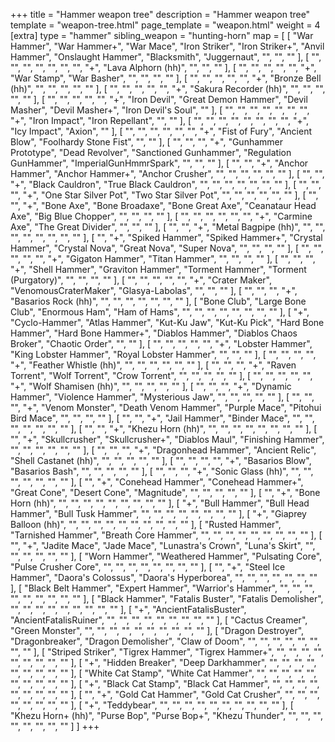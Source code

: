 +++
title = "Hammer weapon tree"
description = "Hammer weapon tree"
template = "weapon-tree.html"
page_template = "weapon.html"
weight = 4
[extra]
type = "hammer"
sibling_weapon = "hunting-horn"
map = [
  [
    "War Hammer",
    "War Hammer+",
    "War Mace",
    "Iron Striker",
    "Iron Striker+",
    "Anvil Hammer",
    "Onslaught Hammer",
    "Blacksmith",
    "Juggernaut",
    "",
    "",
    ""
  ],
  [
    "",
    "",
    "",
    "",
    "",
    "",
    "",
    "+",
    "Lava Alphorn (hh)",
    "",
    "",
    ""
  ],
  [
    "",
    "",
    "",
    "",
    "",
    "+",
    "War Stamp",
    "War Basher",
    "",
    "",
    "",
    ""
  ],
  [
    "",
    "",
    "",
    "",
    "",
    "+",
    "Bronze Bell (hh)",
    "",
    "",
    "",
    "",
    ""
  ],
  [
    "",
    "",
    "",
    "",
    "",
    "+",
    "Sakura Recorder (hh)",
    "",
    "",
    "",
    "",
    ""
  ],
  [
    "",
    "",
    "",
    "",
    "",
    "+",
    "Iron Devil",
    "Great Demon Hammer",
    "Devil Masher",
    "Devil Masher+",
    "Iron Devil's Soul",
    ""
  ],
  [
    "",
    "",
    "",
    "",
    "",
    "",
    "",
    "+",
    "Iron Impact",
    "Iron Repellant",
    "",
    ""
  ],
  [
    "",
    "",
    "",
    "",
    "",
    "",
    "",
    "",
    "+",
    "Icy Impact",
    "Axion",
    ""
  ],
  [
    "",
    "",
    "",
    "",
    "",
    "",
    "+",
    "Fist of Fury",
    "Ancient Blow",
    "Foolhardy Stone Fist",
    "",
    ""
  ],
  [
    "",
    "",
    "",
    "+",
    "Gunhammer Prototype",
    "Dead Revolver",
    "Sanctioned Gunhammer",
    "Regulation GunHammer",
    "ImperialGunHmmrSpark",
    "",
    "",
    ""
  ],
  [
    "",
    "",
    "+",
    "Anchor Hammer",
    "Anchor Hammer+",
    "Anchor Crusher",
    "",
    "",
    "",
    "",
    "",
    ""
  ],
  [
    "",
    "",
    "+",
    "Black Cauldron",
    "True Black Cauldron",
    "",
    "",
    "",
    "",
    "",
    "",
    ""
  ],
  [
    "",
    "",
    "",
    "+",
    "One Star Silver Pot",
    "Two Star Silver Pot",
    "",
    "",
    "",
    "",
    "",
    ""
  ],
  [
    "",
    "",
    "+",
    "Bone Axe",
    "Bone Broadaxe",
    "Bone Great Axe",
    "Ceanataur Head Axe",
    "Big Blue Chopper",
    "",
    "",
    "",
    ""
  ],
  [
    "",
    "",
    "",
    "",
    "",
    "",
    "+",
    "Carmine Axe",
    "The Great Divider",
    "",
    "",
    ""
  ],
  [
    "",
    "",
    "+",
    "Metal Bagpipe (hh)",
    "",
    "",
    "",
    "",
    "",
    "",
    "",
    ""
  ],
  [
    "",
    "+",
    "Spiked Hammer",
    "Spiked Hammer+",
    "Crystal Hammer",
    "Crystal Nova",
    "Great Nova",
    "Super Nova",
    "",
    "",
    "",
    ""
  ],
  [
    "",
    "",
    "",
    "",
    "",
    "+",
    "Gigaton Hammer",
    "Titan Hammer",
    "",
    "",
    "",
    ""
  ],
  [
    "",
    "",
    "",
    "+",
    "Shell Hammer",
    "Graviton Hammer",
    "Torment Hammer",
    "Torment (Purgatory)",
    "",
    "",
    "",
    ""
  ],
  [
    "",
    "",
    "",
    "",
    "",
    "+",
    "Crater Maker",
    "VenomousCraterMaker",
    "Glasya-Labolas",
    "",
    "",
    ""
  ],
  [
    "",
    "",
    "",
    "+",
    "Basarios Rock (hh)",
    "",
    "",
    "",
    "",
    "",
    "",
    ""
  ],
  [
    "Bone Club",
    "Large Bone Club",
    "Enormous Ham",
    "Ham of Hams",
    "",
    "",
    "",
    "",
    "",
    "",
    "",
    ""
  ],
  [
    "+",
    "Cyclo-Hammer",
    "Atlas Hammer",
    "Kut-Ku Jaw",
    "Kut-Ku Pick",
    "Hard Bone Hammer",
    "Hard Bone Hammer+",
    "Diablos Hammer",
    "Diablos Chaos Broker",
    "Chaotic Order",
    "",
    ""
  ],
  [
    "",
    "",
    "",
    "",
    "",
    "+",
    "Lobster Hammer",
    "King Lobster Hammer",
    "Royal Lobster Hammer",
    "",
    "",
    ""
  ],
  [
    "",
    "",
    "",
    "",
    "+",
    "Feather Whistle (hh)",
    "",
    "",
    "",
    "",
    "",
    ""
  ],
  [
    "",
    "",
    "",
    "+",
    "Raven Torrent",
    "Wolf Torrent",
    "Crow Torrent",
    "",
    "",
    "",
    "",
    ""
  ],
  [
    "",
    "",
    "",
    "",
    "",
    "+",
    "Wolf Shamisen (hh)",
    "",
    "",
    "",
    "",
    ""
  ],
  [
    "",
    "",
    "",
    "+",
    "Dynamic Hammer",
    "Violence Hammer",
    "Mysterious Jaw",
    "",
    "",
    "",
    "",
    ""
  ],
  [
    "",
    "",
    "",
    "+",
    "Venom Monster",
    "Death Venom Hammer",
    "Purple Mace",
    "Pitohui Bird Mace",
    "",
    "",
    "",
    ""
  ],
  [
    "",
    "",
    "+",
    "Jail Hammer",
    "Binder Mace",
    "",
    "",
    "",
    "",
    "",
    "",
    ""
  ],
  [
    "",
    "",
    "+",
    "Khezu Horn (hh)",
    "",
    "",
    "",
    "",
    "",
    "",
    "",
    ""
  ],
  [
    "",
    "+",
    "Skullcrusher",
    "Skullcrusher+",
    "Diablos Maul",
    "Finishing Hammer",
    "",
    "",
    "",
    "",
    "",
    ""
  ],
  [
    "",
    "",
    "",
    "+",
    "Dragonhead Hammer",
    "Ancient Relic",
    "Shell Castanet (hh)",
    "",
    "",
    "",
    "",
    ""
  ],
  [
    "",
    "",
    "",
    "",
    "+",
    "Basarios Blow",
    "Basarios Bash",
    "",
    "",
    "",
    "",
    ""
  ],
  [
    "",
    "",
    "",
    "+",
    "Sonic Glass (hh)",
    "",
    "",
    "",
    "",
    "",
    "",
    ""
  ],
  [
    "",
    "+",
    "Conehead Hammer",
    "Conehead Hammer+",
    "Great Cone",
    "Desert Cone",
    "Magnitude",
    "",
    "",
    "",
    "",
    ""
  ],
  [
    "",
    "+",
    "Bone Horn (hh)",
    "",
    "",
    "",
    "",
    "",
    "",
    "",
    "",
    ""
  ],
  [
    "+",
    "Bull Hammer",
    "Bull Head Hammer",
    "Bull Tusk Hammer",
    "",
    "",
    "",
    "",
    "",
    "",
    "",
    ""
  ],
  [
    "+",
    "Giaprey Balloon (hh)",
    "",
    "",
    "",
    "",
    "",
    "",
    "",
    "",
    "",
    ""
  ],
  [
    "Rusted Hammer",
    "Tarnished Hammer",
    "Breath Core Hammer",
    "",
    "",
    "",
    "",
    "",
    "",
    "",
    "",
    ""
  ],
  [
    "",
    "+",
    "Jadite Mace",
    "Jade Mace",
    "Lunastra's Crown",
    "Luna's Skirt",
    "",
    "",
    "",
    "",
    "",
    ""
  ],
  [
    "Worn Hammer",
    "Weathered Hammer",
    "Pulsating Core",
    "Pulse Crusher Core",
    "",
    "",
    "",
    "",
    "",
    "",
    "",
    ""
  ],
  [
    "",
    "+",
    "Steel Ice Hammer",
    "Daora's Colossus",
    "Daora's Hyperborea",
    "",
    "",
    "",
    "",
    "",
    "",
    ""
  ],
  [
    "Black Belt Hammer",
    "Expert Hammer",
    "Warrior's Hammer",
    "",
    "",
    "",
    "",
    "",
    "",
    "",
    "",
    ""
  ],
  [
    "Black Hammer",
    "Fatalis Buster",
    "Fatalis Demolisher",
    "",
    "",
    "",
    "",
    "",
    "",
    "",
    "",
    ""
  ],
  [
    "+",
    "AncientFatalisBuster",
    "AncientFatalisRuiner",
    "",
    "",
    "",
    "",
    "",
    "",
    "",
    "",
    ""
  ],
  [
    "Cactus Creamer",
    "Green Monster",
    "",
    "",
    "",
    "",
    "",
    "",
    "",
    "",
    "",
    ""
  ],
  [
    "Dragon Destroyer",
    "Dragonbreaker",
    "Dragon Demolisher",
    "Claw of Doom",
    "",
    "",
    "",
    "",
    "",
    "",
    "",
    ""
  ],
  [
    "Striped Striker",
    "Tigrex Hammer",
    "Tigrex Hammer+",
    "",
    "",
    "",
    "",
    "",
    "",
    "",
    "",
    ""
  ],
  [
    "+",
    "Hidden Breaker",
    "Deep Darkhammer",
    "",
    "",
    "",
    "",
    "",
    "",
    "",
    "",
    ""
  ],
  [
    "White Cat Stamp",
    "White Cat Hammer",
    "",
    "",
    "",
    "",
    "",
    "",
    "",
    "",
    "",
    ""
  ],
  [
    "+",
    "Black Cat Stamp",
    "Black Cat Hammer",
    "",
    "",
    "",
    "",
    "",
    "",
    "",
    "",
    ""
  ],
  [
    "",
    "+",
    "Gold Cat Hammer",
    "Gold Cat Crusher",
    "",
    "",
    "",
    "",
    "",
    "",
    "",
    ""
  ],
  [
    "+",
    "Teddybear",
    "",
    "",
    "",
    "",
    "",
    "",
    "",
    "",
    "",
    ""
  ],
  [
    "Khezu Horn+ (hh)",
    "Purse Bop",
    "Purse Bop+",
    "Khezu Thunder",
    "",
    "",
    "",
    "",
    "",
    "",
    "",
    ""
  ]
]
+++
